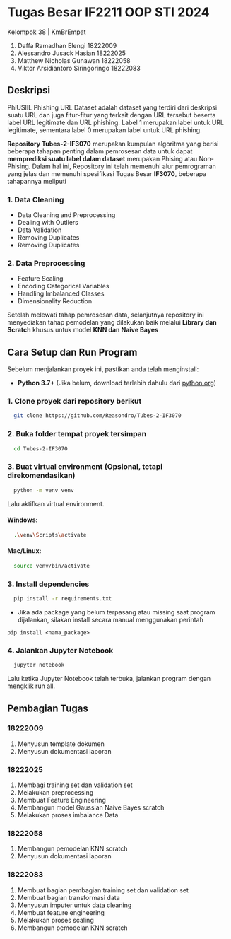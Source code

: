 # Tugas Besar IF2211 OOP STI 2024
Kelompok 38 | KmBrEmpat
1. Daffa Ramadhan Elengi		18222009
2. Alessandro Jusack Hasian		18222025
3. Matthew Nicholas Gunawan		18222058
4. Viktor Arsidiantoro Siringoringo	18222083

## Deskripsi 
PhiUSIIL Phishing URL Dataset adalah dataset yang terdiri dari deskripsi suatu URL dan juga fitur-fitur yang terkait dengan URL tersebut beserta label URL legitimate dan URL phishing. Label 1 merupakan label untuk URL legitimate, sementara label 0 merupakan label untuk URL phishing.

**Repository Tubes-2-IF3070** merupakan kumpulan algoritma yang berisi beberapa tahapan penting dalam pemrosesan data untuk dapat **memprediksi suatu label dalam dataset** merupakan Phising atau Non-Phising. 
Dalam hal ini, Repository ini telah memenuhi alur pemrograman yang jelas dan memenuhi spesifikasi Tugas Besar **IF3070**, beberapa tahapannya meliputi 

### 1. Data Cleaning 
- Data Cleaning and Preprocessing
- Dealing with Outliers
- Data Validation
- Removing Duplicates
- Removing Duplicates
### 2. Data Preprocessing
- Feature Scaling
- Encoding Categorical Variables
- Handling Imbalanced Classes
- Dimensionality Reduction

Setelah melewati tahap pemrosesan data, selanjutnya repository ini menyediakan tahap pemodelan yang dilakukan baik melalui **Library dan Scratch** khusus untuk model **KNN dan Naive Bayes**

## Cara Setup dan Run Program 

Sebelum menjalankan proyek ini, pastikan anda telah menginstall:
- **Python 3.7+** (Jika belum, download terlebih dahulu dari [python.org](https://www.python.org/downloads/))

### 1. Clone proyek dari repository berikut

```bash
  git clone https://github.com/Reasondro/Tubes-2-IF3070
```

### 2. Buka folder tempat proyek tersimpan

```bash
  cd Tubes-2-IF3070
```

### 3. Buat virtual environment (Opsional, tetapi direkomendasikan)

```bash
  python -m venv venv
```
Lalu aktifkan virtual environment.
#### Windows:
```bash
  .\venv\Scripts\activate
```
#### Mac/Linux:
```bash
  source venv/bin/activate
```

### 3. Install dependencies

```bash
  pip install -r requirements.txt
```
- Jika ada package yang belum terpasang atau missing saat program dijalankan, silakan install secara manual menggunakan perintah
```
pip install <nama_package>
```

### 4. Jalankan Jupyter Notebook
```bash
  jupyter notebook
```
Lalu ketika Jupyter Notebook telah terbuka, jalankan program dengan mengklik run all.

## Pembagian Tugas 
### 18222009 
1. Menyusun template dokumen
2. Menyusun dokumentasi laporan

### 18222025
1. Membagi training set dan validation set
2. Melakukan preprocessing
3. Membuat Feature Engineering 
4. Membangun model Gaussian Naive Bayes scratch
5. Melakukan proses imbalance Data


### 18222058 
1. Membangun pemodelan KNN scratch
2. Menyusun dokumentasi laporan

### 18222083
1. Membuat bagian pembagian training set dan validation set
2. Membuat bagian transformasi data
3. Menyusun imputer untuk data cleaning
4. Membuat feature engineering
5. Melakukan proses scaling
6. Membangun pemodelan KNN scratch




